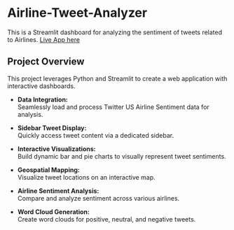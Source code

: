 # Airline-Tweet-Analyzer
This is a Streamlit dashboard for analyzing the sentiment of tweets related to Airlines.
[Live App here](https://airline-tweet-analyzer-i9in9anrt3h7b4f6pgcjej.streamlit.app/)
## Project Overview
This project leverages Python and Streamlit to create a web application with interactive dashboards.

- **Data Integration:**  
  Seamlessly load and process Twitter US Airline Sentiment data for analysis.

- **Sidebar Tweet Display:**  
  Quickly access tweet content via a dedicated sidebar.

- **Interactive Visualizations:**  
  Build dynamic bar and pie charts to visually represent tweet sentiments.

- **Geospatial Mapping:**  
  Visualize tweet locations on an interactive map.

- **Airline Sentiment Analysis:**  
  Compare and analyze sentiment across various airlines.

- **Word Cloud Generation:**  
  Create word clouds for positive, neutral, and negative tweets.
